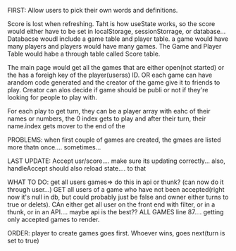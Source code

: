 FIRST: Allow users to pick their own words and definitions.


Score is lost when refreshing. Taht is how useState works, so the score would either have to be set in localStorage, sessionStorrage, or database...
Databacse woudl include a game table and player table. a game would have many players and players would have many games. The Game and Player Table would habe a through table called Score table.

The main page would get all the games that are either open(not started) or the has a foreigh key of the player(userss) ID. OR each game can have arandom code generated and the creator of the game give it to friends to play. Creator can alos decide if game should be publi or not if they're looking for people to play with.

For each play to get turn, they can be a player array with eahc of their names or numbers, the 0 index gets to play and after their turn, their name.index gets mover to the end of the 


PROBLEMS: when first couple of games are created, the gmaes are listed more thatn once.... sometimes...



LAST UPDATE: Accept usr/score.... make sure its updating correctly... also, handleAccept should also reload state.... to that 

WHAT TO DO:
get all users games=> do this in api or thunk? (can now do it through user...)
GET all users of a game who have not been accepted(right now it's null in db, but could probably just be false and owner either turns to true or delets).  CAn either get all user on the front end with filter, or in a thunk, or in an API.... maybe api is the best?? 
ALL GAMES line 87.... getting only accepted games to render.



ORDER:   player to create games goes first.  Whoever wins, goes next(turn is set to true)
